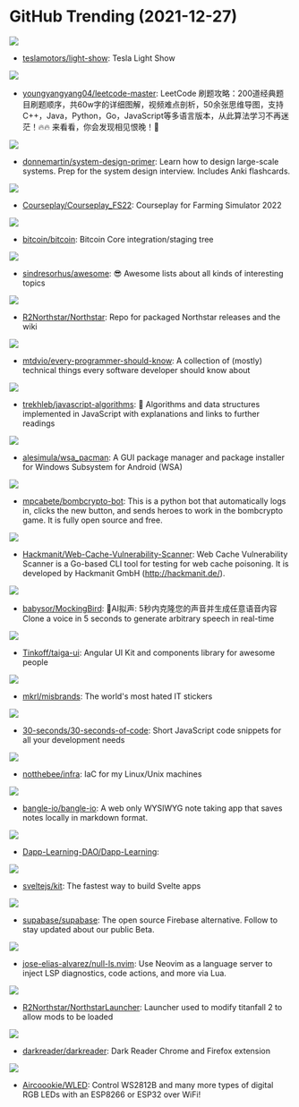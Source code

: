 # GitHub Trending (2021-12-27)

![](https://img.shields.io/badge/Python-New%20291-green?style=flat-square&logo=appveyor)
- [teslamotors/light-show](https://github.com/teslamotors/light-show): Tesla Light Show

![](https://img.shields.io/badge/none-New%2042-green?style=flat-square&logo=appveyor)
- [youngyangyang04/leetcode-master](https://github.com/youngyangyang04/leetcode-master): LeetCode 刷题攻略：200道经典题目刷题顺序，共60w字的详细图解，视频难点剖析，50余张思维导图，支持C++，Java，Python，Go，JavaScript等多语言版本，从此算法学习不再迷茫！🔥🔥 来看看，你会发现相见恨晚！🚀

![](https://img.shields.io/badge/Python-New%20161-green?style=flat-square&logo=appveyor)
- [donnemartin/system-design-primer](https://github.com/donnemartin/system-design-primer): Learn how to design large-scale systems. Prep for the system design interview. Includes Anki flashcards.

![](https://img.shields.io/badge/Lua-New%2036-green?style=flat-square&logo=appveyor)
- [Courseplay/Courseplay_FS22](https://github.com/Courseplay/Courseplay_FS22): Courseplay for Farming Simulator 2022

![](https://img.shields.io/badge/C%2B%2B-New%2057-green?style=flat-square&logo=appveyor)
- [bitcoin/bitcoin](https://github.com/bitcoin/bitcoin): Bitcoin Core integration/staging tree

![](https://img.shields.io/badge/none-New%20195-green?style=flat-square&logo=appveyor)
- [sindresorhus/awesome](https://github.com/sindresorhus/awesome): 😎 Awesome lists about all kinds of interesting topics

![](https://img.shields.io/badge/none-New%2068-green?style=flat-square&logo=appveyor)
- [R2Northstar/Northstar](https://github.com/R2Northstar/Northstar): Repo for packaged Northstar releases and the wiki

![](https://img.shields.io/badge/none-New%20444-green?style=flat-square&logo=appveyor)
- [mtdvio/every-programmer-should-know](https://github.com/mtdvio/every-programmer-should-know): A collection of (mostly) technical things every software developer should know about

![](https://img.shields.io/badge/JavaScript-New%20200-green?style=flat-square&logo=appveyor)
- [trekhleb/javascript-algorithms](https://github.com/trekhleb/javascript-algorithms): 📝 Algorithms and data structures implemented in JavaScript with explanations and links to further readings

![](https://img.shields.io/badge/Dart-New%20153-green?style=flat-square&logo=appveyor)
- [alesimula/wsa_pacman](https://github.com/alesimula/wsa_pacman): A GUI package manager and package installer for Windows Subsystem for Android (WSA)

![](https://img.shields.io/badge/Python-New%2040-green?style=flat-square&logo=appveyor)
- [mpcabete/bombcrypto-bot](https://github.com/mpcabete/bombcrypto-bot): This is a python bot that automatically logs in, clicks the new button, and sends heroes to work in the bombcrypto game. It is fully open source and free.

![](https://img.shields.io/badge/Go-New%2033-green?style=flat-square&logo=appveyor)
- [Hackmanit/Web-Cache-Vulnerability-Scanner](https://github.com/Hackmanit/Web-Cache-Vulnerability-Scanner): Web Cache Vulnerability Scanner is a Go-based CLI tool for testing for web cache poisoning. It is developed by Hackmanit GmbH (http://hackmanit.de/).

![](https://img.shields.io/badge/JavaScript-New%20301-green?style=flat-square&logo=appveyor)
- [babysor/MockingBird](https://github.com/babysor/MockingBird): 🚀AI拟声: 5秒内克隆您的声音并生成任意语音内容 Clone a voice in 5 seconds to generate arbitrary speech in real-time

![](https://img.shields.io/badge/TypeScript-New%2020-green?style=flat-square&logo=appveyor)
- [Tinkoff/taiga-ui](https://github.com/Tinkoff/taiga-ui): Angular UI Kit and components library for awesome people

![](https://img.shields.io/badge/none-New%20756-green?style=flat-square&logo=appveyor)
- [mkrl/misbrands](https://github.com/mkrl/misbrands): The world's most hated IT stickers

![](https://img.shields.io/badge/JavaScript-New%20288-green?style=flat-square&logo=appveyor)
- [30-seconds/30-seconds-of-code](https://github.com/30-seconds/30-seconds-of-code): Short JavaScript code snippets for all your development needs

![](https://img.shields.io/badge/Jinja-New%2027-green?style=flat-square&logo=appveyor)
- [notthebee/infra](https://github.com/notthebee/infra): IaC for my Linux/Unix machines

![](https://img.shields.io/badge/TypeScript-New%2032-green?style=flat-square&logo=appveyor)
- [bangle-io/bangle-io](https://github.com/bangle-io/bangle-io): A web only WYSIWYG note taking app that saves notes locally in markdown format.

![](https://img.shields.io/badge/Solidity-New%2010-green?style=flat-square&logo=appveyor)
- [Dapp-Learning-DAO/Dapp-Learning](https://github.com/Dapp-Learning-DAO/Dapp-Learning): 

![](https://img.shields.io/badge/JavaScript-New%2018-green?style=flat-square&logo=appveyor)
- [sveltejs/kit](https://github.com/sveltejs/kit): The fastest way to build Svelte apps

![](https://img.shields.io/badge/TypeScript-New%2046-green?style=flat-square&logo=appveyor)
- [supabase/supabase](https://github.com/supabase/supabase): The open source Firebase alternative. Follow to stay updated about our public Beta.

![](https://img.shields.io/badge/Lua-New%204-green?style=flat-square&logo=appveyor)
- [jose-elias-alvarez/null-ls.nvim](https://github.com/jose-elias-alvarez/null-ls.nvim): Use Neovim as a language server to inject LSP diagnostics, code actions, and more via Lua.

![](https://img.shields.io/badge/C-New%2010-green?style=flat-square&logo=appveyor)
- [R2Northstar/NorthstarLauncher](https://github.com/R2Northstar/NorthstarLauncher): Launcher used to modify titanfall 2 to allow mods to be loaded

![](https://img.shields.io/badge/TypeScript-New%2021-green?style=flat-square&logo=appveyor)
- [darkreader/darkreader](https://github.com/darkreader/darkreader): Dark Reader Chrome and Firefox extension

![](https://img.shields.io/badge/C%2B%2B-New%2013-green?style=flat-square&logo=appveyor)
- [Aircoookie/WLED](https://github.com/Aircoookie/WLED): Control WS2812B and many more types of digital RGB LEDs with an ESP8266 or ESP32 over WiFi!

